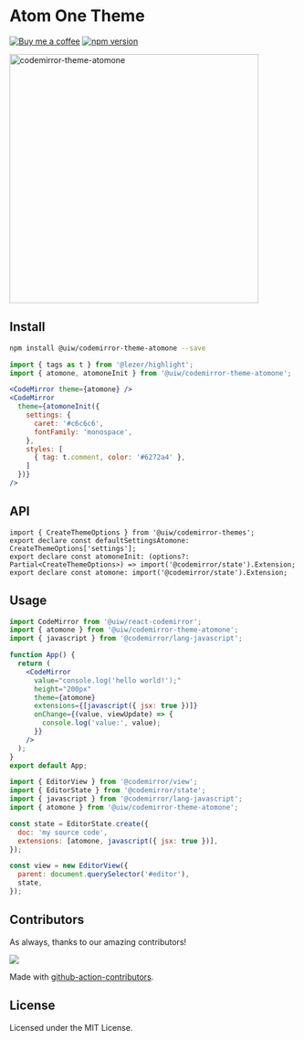 <!--rehype:ignore:start-->

# Atom One Theme

<!--rehype:ignore:end-->

[![Buy me a coffee](https://img.shields.io/badge/Buy%20me%20a%20coffee-048754?logo=buymeacoffee)](https://jaywcjlove.github.io/#/sponsor)
[![npm version](https://img.shields.io/npm/v/@uiw/codemirror-theme-atomone.svg)](https://www.npmjs.com/package/@uiw/codemirror-theme-atomone)

<a href="https://uiwjs.github.io/react-codemirror/#/theme/data/atomone">
  <img width="436" alt="codemirror-theme-atomone" src="https://user-images.githubusercontent.com/1680273/181795374-7a25cb90-5d77-4f86-9cbc-b1e12dc939d3.png">
</a>

## Install

```bash
npm install @uiw/codemirror-theme-atomone --save
```

```jsx
import { tags as t } from '@lezer/highlight';
import { atomone, atomoneInit } from '@uiw/codemirror-theme-atomone';

<CodeMirror theme={atomone} />
<CodeMirror
  theme={atomoneInit({
    settings: {
      caret: '#c6c6c6',
      fontFamily: 'monospace',
    },
    styles: [
      { tag: t.comment, color: '#6272a4' },
    ]
  })}
/>
```

## API

```tsx
import { CreateThemeOptions } from '@uiw/codemirror-themes';
export declare const defaultSettingsAtomone: CreateThemeOptions['settings'];
export declare const atomoneInit: (options?: Partial<CreateThemeOptions>) => import('@codemirror/state').Extension;
export declare const atomone: import('@codemirror/state').Extension;
```

## Usage

```jsx
import CodeMirror from '@uiw/react-codemirror';
import { atomone } from '@uiw/codemirror-theme-atomone';
import { javascript } from '@codemirror/lang-javascript';

function App() {
  return (
    <CodeMirror
      value="console.log('hello world!');"
      height="200px"
      theme={atomone}
      extensions={[javascript({ jsx: true })]}
      onChange={(value, viewUpdate) => {
        console.log('value:', value);
      }}
    />
  );
}
export default App;
```

```js
import { EditorView } from '@codemirror/view';
import { EditorState } from '@codemirror/state';
import { javascript } from '@codemirror/lang-javascript';
import { atomone } from '@uiw/codemirror-theme-atomone';

const state = EditorState.create({
  doc: 'my source code',
  extensions: [atomone, javascript({ jsx: true })],
});

const view = new EditorView({
  parent: document.querySelector('#editor'),
  state,
});
```

## Contributors

As always, thanks to our amazing contributors!

<a href="https://github.com/uiwjs/react-codemirror/graphs/contributors">
  <img src="https://uiwjs.github.io/react-codemirror/CONTRIBUTORS.svg" />
</a>

Made with [github-action-contributors](https://github.com/jaywcjlove/github-action-contributors).

## License

Licensed under the MIT License.
